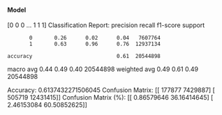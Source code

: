 #### Model
[0 0 0 ... 1 1 1]
Classification Report:
              precision    recall  f1-score   support

           0       0.26      0.02      0.04   7607764
           1       0.63      0.96      0.76  12937134

    accuracy                           0.61  20544898
   macro avg       0.44      0.49      0.40  20544898
weighted avg       0.49      0.61      0.49  20544898

Accuracy: 0.6137432271506045
Confusion Matrix:
[[  177877  7429887]
 [  505719 12431415]]
Confusion Matrix (%):
[[ 0.86579646 36.16414645]
 [ 2.46153084 60.50852625]]
